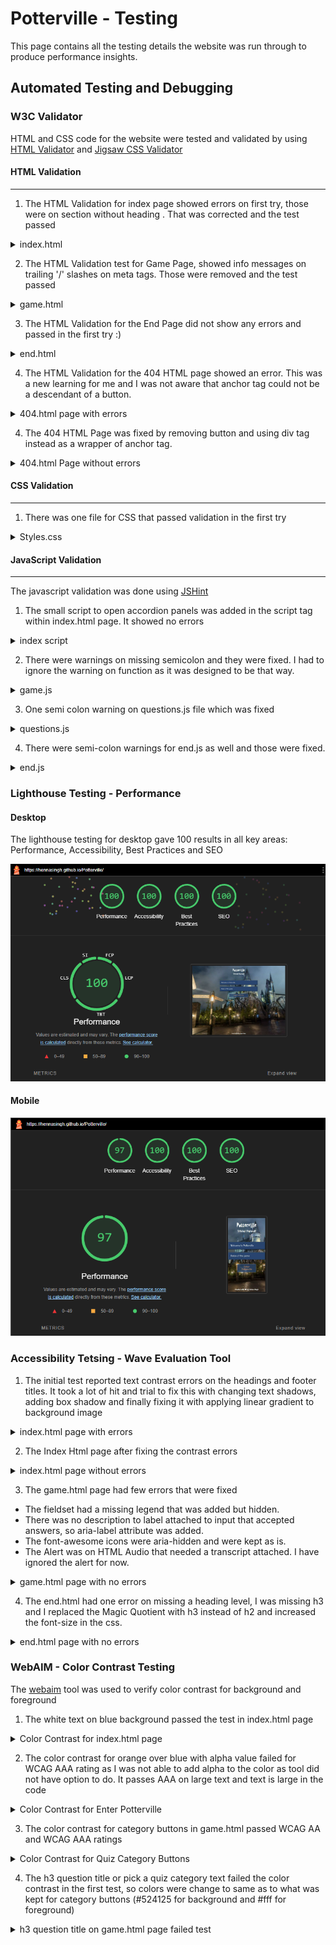 # Potterville - Testing

This page contains all the testing details the website was run through to produce performance insights.

## Automated Testing and Debugging

### W3C Validator

HTML and CSS code for the website were tested and validated by using [HTML Validator](https://validator.w3.org/#validate_by_input) and [Jigsaw CSS Validator](https://jigsaw.w3.org/css-validator/)


#### HTML Validation
<hr>

1. The HTML Validation for index page showed errors on first try, those were on section without heading . That was corrected and the test passed

<details>
    <summary>index.html</summary>

![HTML Validation for Index Page](assets/readMeFiles/indexHtmlValidate.png)
</details>


2. The HTML Validation test for Game Page, showed info messages on trailing '/' slashes on meta tags. Those were removed and the test passed
<details>
    <summary>game.html</summary>

![HTML Validation for Game Page](assets/readMeFiles/gameHtmlValidate.png)
</details>


3. The HTML Validation for the End Page did not show any errors and passed in the first try :) 
<details>
    <summary>end.html</summary>

![HTML Validation for end Page](assets/readMeFiles/endHtmlValidate.png)
</details>


4. The HTML Validation for the 404 HTML page showed an error. This was a new learning for me and I was not aware that anchor tag could not be a descendant of a button.

<details>
    <summary>404.html page with errors</summary>

![404 HTML Page with errors](assets/readMeFiles/page404HtmlValidateErrors.png)    
</details>


4. The 404 HTML Page was fixed by removing button and using div tag instead as a wrapper of anchor tag.

<details>
    <summary>404.html Page without errors</summary>

![404 HTML Page without errors](assets/readMeFiles/page404HtmlValidate.png)
</details>


#### CSS Validation
<hr>

1. There was one file for CSS that passed validation in the first try

<details>
    <summary>Styles.css</summary>

![CSS Validation for Stylesheet](assets/readMeFiles/stylesCssValidate.png)
</details>


#### JavaScript Validation
<hr>

The javascript validation was done using [JSHint](https://jshint.com/)

1. The small script to open accordion panels was added in the script tag within index.html page. It showed no errors

<details>
    <summary>index script</summary>

![JS Validation for index.html script tag](assets/readMeFiles/indexJSValidate.png)
</details>

2. There were warnings on missing semicolon and they were fixed. I had to ignore the warning on function as it was designed to be that way.

<details>
<summary>game.js</summary>

![JS Validation for game.js file](assets/readMeFiles/gameJSValidate.png)
</details>

3. One semi colon warning on questions.js file which was fixed

<details>
    <summary>questions.js</summary>
    
![JS Validation for questions.js file](assets/readMeFiles/quesJSValidate.png)
</details>

4. There were semi-colon warnings for end.js as well and those were fixed.

<details>
    <summary>end.js</summary>

![JS Validation for end.js file](assets/readMeFiles/endJSValidate.png)
</details>


### Lighthouse Testing - Performance

#### Desktop

The lighthouse testing for desktop gave 100 results in all key areas: Performance, Accessibility, Best Practices and SEO

![Lighthouse - Desktop](assets/readMeFiles/lighthouseDesktop.png)

#### Mobile

![Lighthouse - Mobile](assets/readMeFiles/lighthouseMobile.png)


### Accessibility Tetsing - Wave Evaluation Tool

1. The initial test reported text contrast errors on the headings and footer titles. It took a lot of hit and trial to fix this with changing text shadows, adding box shadow and finally fixing it with applying linear gradient to background image

<details><summary>index.html page with errors</summary>

![Wave Evaluation (Errors) - Index.html](assets/readMeFiles/indexWaveErrors.png)
</details>


2. The Index Html page after fixing the contrast errors

<details><summary>index.html page without errors</summary>

![Wave Evaluation (No Errors ) - index.html](assets/readMeFiles/indexWaveNoErrors.png)
</details>


3. The game.html page had few errors that were fixed
- The fieldset had a missing legend that was added but hidden.
- There was no description to label attached to input that accepted answers, so aria-label attribute was added.
- The font-awesome icons were aria-hidden and were kept as is.
- The Alert was on HTML Audio that needed a transcript attached. I have ignored the alert for now.

<details><summary>game.html page with no errors</summary>

![Wave Evaluation - game.html](assets/readMeFiles/gameWaveValidate.png)
</details>

4. The end.html had one error on missing a heading level, I was missing h3 and I replaced the Magic Quotient with h3 instead of h2 and increased the font-size in the css.

<details><summary>end.html page with no errors</summary>

![Wave Evaluation - end.html](assets/readMeFiles/endWaveValidate.png.png)
</details>


### WebAIM - Color Contrast Testing

The [webaim](https://webaim.org/resources/contrastchecker/) tool was used to verify color contrast for background and foreground

1. The white text on blue background passed the test in index.html page

<details><summary>Color Contrast for index.html page</summary>

![Color Contrast - index.html](assets/readMeFiles/indexColorValidate.png)
</details>

2. The color contrast for orange over blue with alpha value failed for WCAG AAA rating as I was not able to add alpha to the color as tool did not have option to do. It passes AAA on large text and text is large in the code

<details><summary>Color Contrast for Enter Potterville</summary>

![Color Contrast -Enter Potterville](assets/readMeFiles/colorContrastPotterville.png)
</details>

3. The color contrast for category buttons in game.html passed WCAG AA and WCAG AAA ratings

<details><summary>Color Contrast for Quiz Category Buttons</summary>

![Color Contrast - Quiz Categories](assets/readMeFiles/quizCategoryColorValidate.png)
</details>

4. The h3 question title or pick a quiz category text failed the color contrast in the first test, so colors were change to same as to what was kept for category buttons (#524125 for background and #fff for foreground)

<details><summary>h3 question title on game.html page failed test</summary>

![Color Contrast -Question Title](assets/readMeFiles/titleColorValidate.png)
</details>





